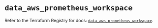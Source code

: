 # `data_aws_prometheus_workspace`

Refer to the Terraform Registry for docs: [`data_aws_prometheus_workspace`](https://registry.terraform.io/providers/hashicorp/aws/6.8.0/docs/data-sources/prometheus_workspace).
